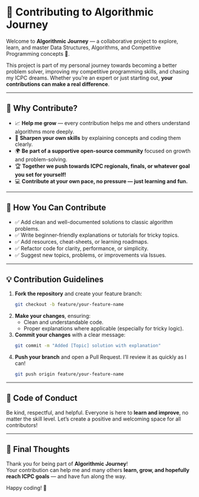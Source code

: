 # 🤝 Contributing to Algorithmic Journey

Welcome to **Algorithmic Journey** — a collaborative project to explore, learn, and master Data Structures, Algorithms, and Competitive Programming concepts 🚀.

This project is part of my personal journey towards becoming a better problem solver, improving my competitive programming skills, and chasing my ICPC dreams. Whether you’re an expert or just starting out, **your contributions can make a real difference**.

---

## 🎯 Why Contribute?

- 📈 **Help me grow** — every contribution helps me and others understand algorithms more deeply.
- 🧠 **Sharpen your own skills** by explaining concepts and coding them clearly.
- 🌍 **Be part of a supportive open-source community** focused on growth and problem-solving.
- 🏆 **Together we push towards ICPC regionals, finals, or whatever goal you set for yourself!**
- 💻 **Contribute at your own pace, no pressure — just learning and fun.**

---

## 📝 How You Can Contribute

- ✅ Add clean and well-documented solutions to classic algorithm problems.
- ✅ Write beginner-friendly explanations or tutorials for tricky topics.
- ✅ Add resources, cheat-sheets, or learning roadmaps.
- ✅ Refactor code for clarity, performance, or simplicity.
- ✅ Suggest new topics, problems, or improvements via Issues.

---

## 💡 Contribution Guidelines

1. **Fork the repository** and create your feature branch:
    ```bash
    git checkout -b feature/your-feature-name
    ```
2. **Make your changes**, ensuring:
   - Clean and understandable code.
   - Proper explanations where applicable (especially for tricky logic).
3. **Commit your changes** with a clear message:
    ```bash
    git commit -m "Added [Topic] solution with explanation"
    ```
4. **Push your branch** and open a Pull Request. I’ll review it as quickly as I can!
    ```bash
    git push origin feature/your-feature-name
    ```

---

## 📢 Code of Conduct

Be kind, respectful, and helpful. Everyone is here to **learn and improve**, no matter the skill level. Let’s create a positive and welcoming space for all contributors!

---

## 🎉 Final Thoughts

Thank you for being part of **Algorithmic Journey**!  
Your contribution can help me and many others **learn, grow, and hopefully reach ICPC goals** — and have fun along the way.

Happy coding! 🚀  

